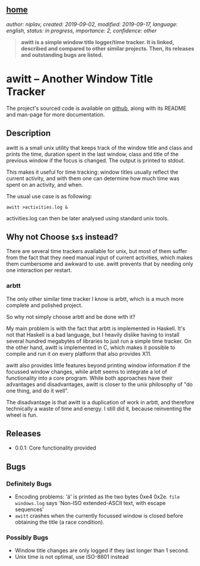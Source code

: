 [home](./index.md)
------------------

*author: niplav, created: 2019-09-02, modified: 2019-09-17, language: english, status: in progress, importance: 2, confidence: other*

> __awitt is a simple window title logger/time tracker. It is linked,
> described and compared to other similar projects. Then, its releases
> and outstanding bugs are listed.__

awitt – Another Window Title Tracker
====================================

The project's sourced code is available on
[github](https://github.com/niplav/awitt), along with its README and
man-page for more documentation.<!--TODO: Add links for these-->

Description
-----------

awitt is a small unix utility that keeps track of the window title and
class and prints the time, duration spent in the last window, class
and title of the previous window if the focus is changed. The output is
printed to stdout.

This makes it useful for time tracking: window titles usually reflect
the current activity, and with them one can determine how much time was
spent on an activity, and when.

The usual use case is as following:

	awitt >activities.log &

activities.log can then be later analysed using standard unix tools.

Why not Choose `$x$` instead?
------------------------------

There are several time trackers available for unix, but most of them
suffer from the fact that they need manual input of current activities,
which makes them cumbersome and awkward to use. awitt prevents that by
needing only one interaction per restart.

### arbtt

The only other similar time tracker I know is arbtt<!--TODO: link here
and in the README-->, which is a much more complete and polished project.

So why not simply choose arbtt and be done with it?

My main problem is with the fact that arbtt is implemented in Haskell.
It's not that Haskell is a bad language, but I heavily dislike having to
install several hundred megabytes of libraries to just run a simple time
tracker. On the other hand, awitt is implemented in C, which makes it
possible to compile and run it on every platform that also provides X11.

awitt also provides little features beyond printing window information
if the focussed window changes, while arbtt seems to integrate a lot of
functionality into a core program. While both approaches have their advantages
and disadvantages, awitt is closer to the unix philosophy of "do one thing,
and do it well".

The disadvantage is that awitt is a duplication of work in arbtt,
and therefore technically a waste of time and energy. I still did it,
because reinventing the wheel is fun.

Releases
--------

* 0.0.1: Core functionality provided

Bugs
----

### Definitely Bugs

* Encoding problems: 'ä' is printed as the two bytes 0xe4 0x2e. `file windows.log` says 'Non-ISO extended-ASCII text, with escape sequences'
* `awitt` crashes when the currently focussed window is closed before obtaining the title (a race condition).

### Possibly Bugs

* Window title changes are only logged if they last longer than 1 second.
* Unix time <!--TODO: Wikipedia link-->is not optimal, use ISO-8601 instead

